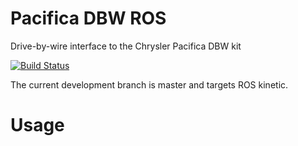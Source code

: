 # Pacifica DBW ROS

Drive-by-wire interface to the Chrysler Pacifica DBW kit

[![Build Status](http://build.ros.org/buildStatus/icon?job=Kdoc__pacifica_dbw_ros__ubuntu_xenial_amd64)](http://build.ros.org/job/Kdoc__pacifica_dbw_ros__ubuntu_xenial_amd64/)

The current development branch is master and targets ROS kinetic.
# Usage

